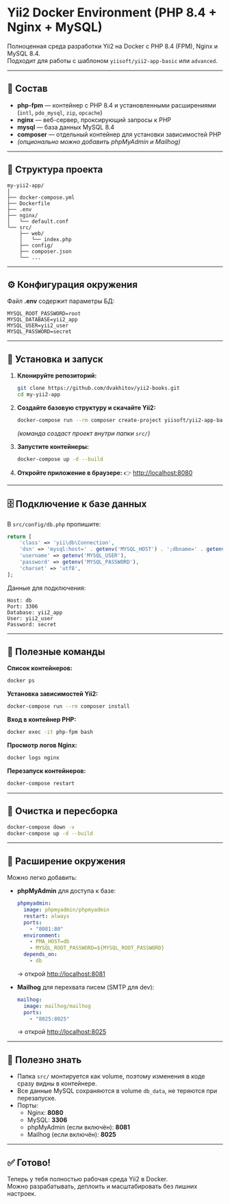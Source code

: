 # Yii2 Docker Environment (PHP 8.4 + Nginx + MySQL)

Полноценная среда разработки Yii2 на Docker с PHP 8.4 (FPM), Nginx и MySQL 8.4.  
Подходит для работы с шаблоном `yiisoft/yii2-app-basic` или `advanced`.

---

## 🚀 Состав

- **php-fpm** — контейнер с PHP 8.4 и установленными расширениями (`intl`, `pdo_mysql`, `zip`, `opcache`)
- **nginx** — веб-сервер, проксирующий запросы к PHP
- **mysql** — база данных MySQL 8.4
- **composer** — отдельный контейнер для установки зависимостей PHP
- *(опционально можно добавить phpMyAdmin и Mailhog)*

---

## 📁 Структура проекта

```
my-yii2-app/
│
├── docker-compose.yml
├── Dockerfile
├── .env
├── nginx/
│   └── default.conf
└── src/
    ├── web/
    │   └── index.php
    ├── config/
    ├── composer.json
    └── ...
```

---

## ⚙️ Конфигурация окружения

Файл **.env** содержит параметры БД:

```env
MYSQL_ROOT_PASSWORD=root
MYSQL_DATABASE=yii2_app
MYSQL_USER=yii2_user
MYSQL_PASSWORD=secret
```

---

## 🧩 Установка и запуск

1. **Клонируйте репозиторий:**
   ```bash
   git clone https://github.com/dvakhitov/yii2-books.git
   cd my-yii2-app
   ```

2. **Создайте базовую структуру и скачайте Yii2:**
   ```bash
   docker-compose run --rm composer create-project yiisoft/yii2-app-basic .
   ```
   *(команда создаст проект внутри папки `src/`)*

3. **Запустите контейнеры:**
   ```bash
   docker-compose up -d --build
   ```

4. **Откройте приложение в браузере:**
   👉 [http://localhost:8080](http://localhost:8080)

---

## 🗄 Подключение к базе данных

В `src/config/db.php` пропишите:

```php
return [
    'class' => 'yii\db\Connection',
    'dsn' => 'mysql:host=' . getenv('MYSQL_HOST') . ';dbname=' . getenv('MYSQL_DATABASE'),
    'username' => getenv('MYSQL_USER'),
    'password' => getenv('MYSQL_PASSWORD'),
    'charset' => 'utf8',
];
```

Данные для подключения:
```
Host: db
Port: 3306
Database: yii2_app
User: yii2_user
Password: secret
```

---

## 🧰 Полезные команды

**Список контейнеров:**
```bash
docker ps
```

**Установка зависимостей Yii2:**
```bash
docker-compose run --rm composer install
```

**Вход в контейнер PHP:**
```bash
docker exec -it php-fpm bash
```

**Просмотр логов Nginx:**
```bash
docker logs nginx
```

**Перезапуск контейнеров:**
```bash
docker-compose restart
```

---

## 🧹 Очистка и пересборка

```bash
docker-compose down -v
docker-compose up -d --build
```

---

## 🧩 Расширение окружения

Можно легко добавить:

- **phpMyAdmin** для доступа к базе:
  ```yaml
  phpmyadmin:
    image: phpmyadmin/phpmyadmin
    restart: always
    ports:
      - "8081:80"
    environment:
      - PMA_HOST=db
      - MYSQL_ROOT_PASSWORD=${MYSQL_ROOT_PASSWORD}
    depends_on:
      - db
  ```

  → открой [http://localhost:8081](http://localhost:8081)

- **Mailhog** для перехвата писем (SMTP для dev):
  ```yaml
  mailhog:
    image: mailhog/mailhog
    ports:
      - "8025:8025"
  ```
  → открой [http://localhost:8025](http://localhost:8025)

---

## 🧠 Полезно знать

- Папка `src/` монтируется как volume, поэтому изменения в коде сразу видны в контейнере.
- Все данные MySQL сохраняются в volume `db_data`, не теряются при перезапуске.
- Порты:
    - Nginx: **8080**
    - MySQL: **3306**
    - phpMyAdmin (если включён): **8081**
    - Mailhog (если включён): **8025**

---

## ✅ Готово!

Теперь у тебя полностью рабочая среда Yii2 в Docker.  
Можно разрабатывать, деплоить и масштабировать без лишних настроек.